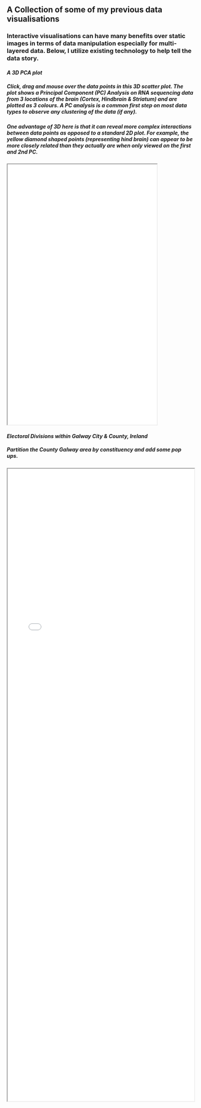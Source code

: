 ## A Collection of some of my previous data visualisations

### Interactive visualisations can have many benefits over static images in terms of data manipulation especially for multi-layered data. Below, I utilize existing technology to help tell the data story. 

#### *A 3D PCA plot*
##### Click, drag and mouse over the data points in this 3D scatter plot. The plot shows a Principal Component (PC) Analysis on RNA sequencing data from 3 locations of the brain (Cortex, Hindbrain & Striatum) and are plotted as 3 colours. A PC analysis is a common first step on most data types to observe any clustering of the data (if any).  

##### One advantage of 3D here is that it can reveal more complex interactions between data points as opposed to a standard 2D plot. For example, the yellow diamond shaped points (representing hind brain) can appear to be more closely related than they actually are when only viewed on the first and 2nd PC.

<iframe height="700" src="3D_PCA_Plotly.html" width="80%"></iframe>

#### *Electoral Divisions within Galway City & County, Ireland*

##### Partition the County Galway area by constituency and add some pop ups. 
<iframe height="1700" src="03_geojson.html" width="100%"></iframe>




